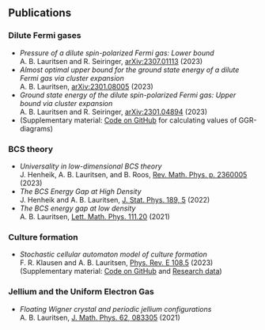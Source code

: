 ## Publications  

### Dilute Fermi gases 

 - *Pressure of a dilute spin-polarized Fermi gas: Lower bound*   
A. B. Lauritsen and R. Seiringer, [arXiv:2307.01113](https://doi.org/10.48550/arXiv.2307.01113) (2023)    
 - *Almost optimal upper bound for the ground state energy of a dilute Fermi gas via cluster expansion*    
A. B. Lauritsen, [arXiv:2301.08005](https://doi.org/10.48550/arXiv.2301.08005) (2023)   
 - *Ground state energy of the dilute spin-polarized Fermi gas: Upper bound via cluster expansion*    
A. B. Lauritsen and R. Seiringer, [arXiv:2301.04894](https://doi.org/10.48550/arXiv.2301.04894) (2023)  
 - (Supplementary material: [Code on GitHub](https://github.com/ABLauritsen/GGR-Diagrams) for calculating values of GGR-diagrams)

### BCS theory  

 - *Universality in low-dimensional BCS theory*     
J. Henheik, A. B. Lauritsen, and B. Roos, [Rev. Math. Phys. p. 2360005](https://doi.org/10.1142/S0129055X2360005X) (2023)   
 - *The BCS Energy Gap at High Density*     
J. Henheik and A. B. Lauritsen, [J. Stat. Phys. 189, 5](https://doi.org/10.1007/s10955-022-02965-9) (2022)  
 - *The BCS energy gap at low density*    
A. B. Lauritsen, [Lett. Math. Phys. 111.20](https://doi.org/10.1007/s11005-021-01358-5) (2021)

### Culture formation

 - *Stochastic cellular automaton model of culture formation*  
F. R. Klausen and A. B. Lauritsen, [Phys. Rev. E 108.5](https://doi.org/10.1103/PhysRevE.108.054307) (2023)   
(Supplementary material: [Code on GitHub](https://github.com/FrederikRavnKlausen/model-for-culture-formation) and [Research data](https://doi.org/10.15479/AT:ISTA:12869))

### Jellium and the Uniform Electron Gas

 - *Floating Wigner crystal and periodic jellium configurations*    
A. B. Lauritsen, [J. Math. Phys. 62, 083305](https://doi.org/10.1063/5.0053494) (2021)
